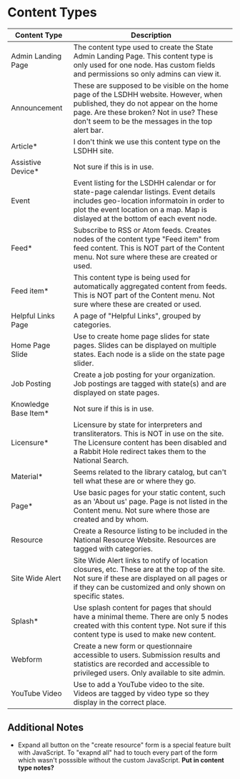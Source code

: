 # Content Types

Content Type  |  Description
---------- | -------------
Admin Landing Page    | The content type used to create the State Admin Landing Page. This content type is only used for one node. Has custom fields and permissions so only admins can view it. 
Announcement          | These are supposed to be visible on the home page of the LSDHH website. However, when published, they do not appear on the home page. Are these broken? Not in use? These don't seem to be the messages in the top alert bar. 
Article*              | I don't think we use this content type on the LSDHH site. 
Assistive Device*     | Not sure if this is in use. 
Event                 | Event listing for the LSDHH calendar or for state-page calendar listings. Event details includes geo-location informatoin in order to plot the event location on a map. Map is dislayed at the bottom of each event node. 
Feed*                 | Subscribe to RSS or Atom feeds. Creates nodes of the content type "Feed item" from feed content. This is NOT part of the Content menu. Not sure where these are created or used. 
Feed item*            | This content type is being used for automatically aggregated content from feeds. This is NOT part of the Content menu. Not sure where these are created or used. 
Helpful Links Page	  | A page of "Helpful Links", grouped by categories. 
Home Page Slide	      | Use to create home page slides for state pages. Slides can be displayed on multiple states. Each node is a slide on the state page slider. 
Job Posting	          | Create a job posting for your organization. Job postings are tagged with state(s) and are displayed on state pages. 
Knowledge Base Item*  | Not sure if this is in use.
Licensure*	          | Licensure by state for interpreters and transliterators. This is NOT in use on the site. The Licensure content has been disabled and a Rabbit Hole redirect takes them to the National Search. 
Material*	          | Seems related to the library catalog, but can't tell what these are or where they go.  
Page*	              | Use basic pages for your static content, such as an 'About us' page. Page is not listed in the Content menu. Not sure where those are created and by whom. 
Resource	          | Create a Resource listing to be included in the National Resource Website. Resources are tagged with categories.  
Site Wide Alert	      | Site Wide Alert links to notify of location closures, etc. These are at the top of the site. Not sure if these are displayed on all pages or if they can be customized and only shown on specific states. 
Splash*	              | Use splash content for pages that should have a minimal theme. There are only 5 nodes created with this content type. Not sure if this content type is used to make new content.   
Webform	              | Create a new form or questionnaire accessible to users. Submission results and statistics are recorded and accessible to privileged users. Only available to site admin. 
YouTube Video	      | Use to add a YouTube video to the site. Videos are tagged by video type so they display in the correct place. 

## Additional Notes

- Expand all button on the "create resource" form is a special feature built with JavaScript. To "exapnd all" had to touch every part of the form which wasn't posssible without the custom JavaScript. **Put in content type notes?**